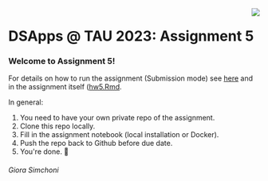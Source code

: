 <img src="images/DSApps_logo_small.jpg" align="right" />

# DSApps @ TAU 2023: Assignment 5

### Welcome to Assignment 5!

For details on how to run the assignment (Submission mode) see [here](https://github.com/DSApps-2023/Class_Slides/blob/main/Apps_of_DS_HW.pdf) and in the assignment itself ([hw5.Rmd](hw5.Rmd).

In general:

1. You need to have your own private repo of the assignment.
2. Clone this repo locally.
3. Fill in the assignment notebook (local installation or Docker).
4. Push the repo back to Github before due date.
5. You're done. :nail_care:

###### Giora Simchoni